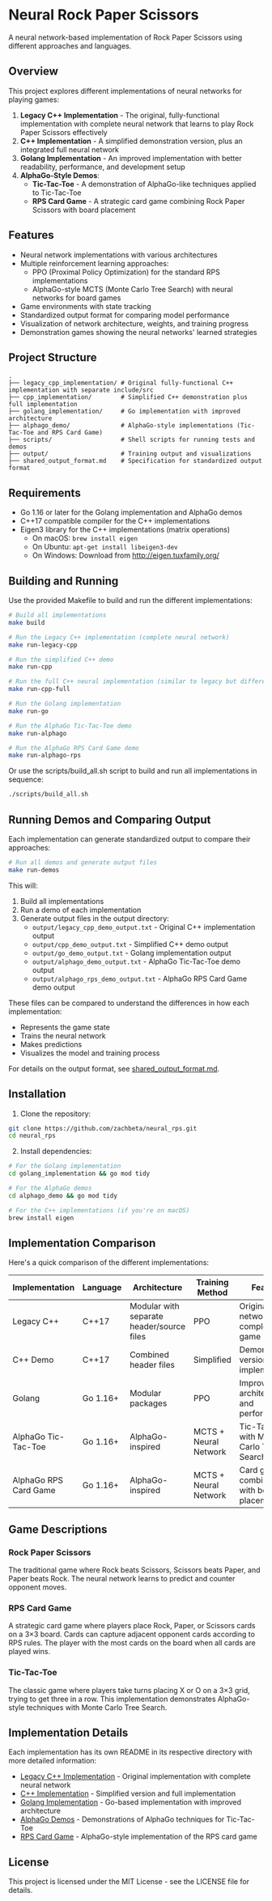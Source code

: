 # Neural Rock Paper Scissors

A neural network-based implementation of Rock Paper Scissors using different approaches and languages.

## Overview

This project explores different implementations of neural networks for playing games:

1. **Legacy C++ Implementation** - The original, fully-functional implementation with complete neural network that learns to play Rock Paper Scissors effectively
2. **C++ Implementation** - A simplified demonstration version, plus an integrated full neural network
3. **Golang Implementation** - An improved implementation with better readability, performance, and development setup
4. **AlphaGo-Style Demos**:
   - **Tic-Tac-Toe** - A demonstration of AlphaGo-like techniques applied to Tic-Tac-Toe
   - **RPS Card Game** - A strategic card game combining Rock Paper Scissors with board placement

## Features

- Neural network implementations with various architectures
- Multiple reinforcement learning approaches:
  - PPO (Proximal Policy Optimization) for the standard RPS implementations
  - AlphaGo-style MCTS (Monte Carlo Tree Search) with neural networks for board games
- Game environments with state tracking
- Standardized output format for comparing model performance
- Visualization of network architecture, weights, and training progress
- Demonstration games showing the neural networks' learned strategies

## Project Structure

```
.
├── legacy_cpp_implementation/ # Original fully-functional C++ implementation with separate include/src
├── cpp_implementation/        # Simplified C++ demonstration plus full implementation
├── golang_implementation/     # Go implementation with improved architecture
├── alphago_demo/              # AlphaGo-style implementations (Tic-Tac-Toe and RPS Card Game)
├── scripts/                   # Shell scripts for running tests and demos
├── output/                    # Training output and visualizations
├── shared_output_format.md    # Specification for standardized output format
```

## Requirements

- Go 1.16 or later for the Golang implementation and AlphaGo demos
- C++17 compatible compiler for the C++ implementations
- Eigen3 library for the C++ implementations (matrix operations)
  - On macOS: `brew install eigen`
  - On Ubuntu: `apt-get install libeigen3-dev`
  - On Windows: Download from http://eigen.tuxfamily.org/

## Building and Running

Use the provided Makefile to build and run the different implementations:

```bash
# Build all implementations
make build

# Run the Legacy C++ implementation (complete neural network)
make run-legacy-cpp

# Run the simplified C++ demo
make run-cpp

# Run the full C++ neural implementation (similar to legacy but different architecture)
make run-cpp-full

# Run the Golang implementation
make run-go

# Run the AlphaGo Tic-Tac-Toe demo
make run-alphago

# Run the AlphaGo RPS Card Game demo
make run-alphago-rps
```

Or use the scripts/build_all.sh script to build and run all implementations in sequence:

```bash
./scripts/build_all.sh
```

## Running Demos and Comparing Output

Each implementation can generate standardized output to compare their approaches:

```bash
# Run all demos and generate output files
make run-demos
```

This will:
1. Build all implementations
2. Run a demo of each implementation
3. Generate output files in the output directory:
   - `output/legacy_cpp_demo_output.txt` - Original C++ implementation output
   - `output/cpp_demo_output.txt` - Simplified C++ demo output
   - `output/go_demo_output.txt` - Golang implementation output
   - `output/alphago_demo_output.txt` - AlphaGo Tic-Tac-Toe demo output
   - `output/alphago_rps_demo_output.txt` - AlphaGo RPS Card Game demo output

These files can be compared to understand the differences in how each implementation:
- Represents the game state
- Trains the neural network
- Makes predictions
- Visualizes the model and training process

For details on the output format, see [shared_output_format.md](shared_output_format.md).

## Installation

1. Clone the repository:
```bash
git clone https://github.com/zachbeta/neural_rps.git
cd neural_rps
```

2. Install dependencies:
```bash
# For the Golang implementation
cd golang_implementation && go mod tidy

# For the AlphaGo demos
cd alphago_demo && go mod tidy

# For the C++ implementations (if you're on macOS)
brew install eigen
```

## Implementation Comparison

Here's a quick comparison of the different implementations:

| Implementation | Language | Architecture | Training Method | Features |
|----------------|----------|--------------|----------------|----------|
| Legacy C++ | C++17 | Modular with separate header/source files | PPO | Original neural network with complete game logic |
| C++ Demo | C++17 | Combined header files | Simplified | Demonstration version and full implementation |
| Golang | Go 1.16+ | Modular packages | PPO | Improved architecture and performance |
| AlphaGo Tic-Tac-Toe | Go 1.16+ | AlphaGo-inspired | MCTS + Neural Network | Tic-Tac-Toe with Monte Carlo Tree Search |
| AlphaGo RPS Card Game | Go 1.16+ | AlphaGo-inspired | MCTS + Neural Network | Card game combining RPS with board placement |

## Game Descriptions

### Rock Paper Scissors
The traditional game where Rock beats Scissors, Scissors beats Paper, and Paper beats Rock. The neural network learns to predict and counter opponent moves.

### RPS Card Game
A strategic card game where players place Rock, Paper, or Scissors cards on a 3×3 board. Cards can capture adjacent opponent cards according to RPS rules. The player with the most cards on the board when all cards are played wins.

### Tic-Tac-Toe
The classic game where players take turns placing X or O on a 3×3 grid, trying to get three in a row. This implementation demonstrates AlphaGo-style techniques with Monte Carlo Tree Search.

## Implementation Details

Each implementation has its own README in its respective directory with more detailed information:

- [Legacy C++ Implementation](legacy_cpp_implementation/README.md) - Original implementation with complete neural network
- [C++ Implementation](cpp_implementation/README.md) - Simplified version and full implementation
- [Golang Implementation](golang_implementation/README.md) - Go-based implementation with improved architecture
- [AlphaGo Demos](alphago_demo/README.md) - Demonstrations of AlphaGo techniques for Tic-Tac-Toe
- [RPS Card Game](alphago_demo/RPS_README.md) - AlphaGo-style implementation of the RPS card game

## License

This project is licensed under the MIT License - see the LICENSE file for details.